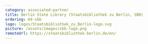```yaml
---
category: associated-partner
title: Berlin State Library (Staatsbibliothek zu Berlin, SBB)
ordering: 04-sbb
logo: logos/Staatsbibliothek_zu_Berlin-logo.svg
picture: /assets/images/sbb-logo.png
remoteUrl: https://staatsbibliothek-berlin.de/en/
---
```


